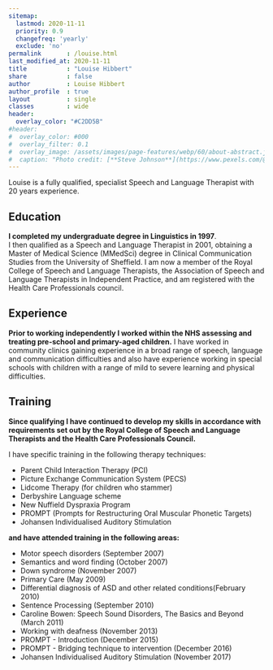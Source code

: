 ```yaml
---
sitemap:
  lastmod: 2020-11-11
  priority: 0.9
  changefreq: 'yearly'
  exclude: 'no'
permalink       : /louise.html
last_modified_at: 2020-11-11
title           : "Louise Hibbert"
share           : false
author          : Louise Hibbert
author_profile  : true
layout          : single
classes         : wide
header:
  overlay_color: "#C2DD5B"
#header:
#  overlay_color: #000
#  overlay_filter: 0.1
#  overlay_image: /assets/images/page-features/webp/60/about-abstract.jpg
#  caption: "Photo credit: [**Steve Johnson**](https://www.pexels.com/@steve)"
---
```

Louise is a fully qualified, specialist Speech and Language Therapist with 20 years experience.  

## Education

**I completed my undergraduate degree in Linguistics in 1997**.  
I then qualified as a Speech and Language Therapist in 2001, obtaining a Master of Medical Science (MMedSci) degree in Clinical Communication Studies from the University of Sheffield. I am now a member of the Royal College of Speech and Language Therapists, the Association of Speech and Language Therapists in Independent Practice, and am registered with the Health Care Professionals council.

## Experience

**Prior to working independently I worked within the NHS assessing and treating pre-school and primary-aged children.** 
I have worked in community clinics gaining experience in a broad range of speech, language and communication difficulties and also have experience working in special schools with children with a range of mild to severe learning and physical difficulties.

## Training

**Since qualifying I have continued to develop my skills in accordance with requirements set out by the Royal College of Speech and Language Therapists and the Health Care Professionals Council.**

I have specific training in the following therapy techniques:

- Parent Child Interaction Therapy (PCI)
- Picture Exchange Communication System (PECS)
- Lidcome Therapy (for children who stammer)
- Derbyshire Language scheme
- New Nuffield Dyspraxia Program
- PROMPT (Prompts for Restructuring Oral Muscular Phonetic Targets)
- Johansen Individualised Auditory Stimulation

**and have attended training in the following areas:**

- Motor speech disorders (September 2007)
- Semantics and word finding (October 2007)
- Down syndrome (November 2007)
- Primary Care (May 2009)
- Differential diagnosis of ASD and other related conditions(February 2010)
- Sentence Processing (September 2010)
- Caroline Bowen: Speech Sound Disorders, The Basics and Beyond (March 2011)
- Working with deafness (November 2013)
- PROMPT - Introduction (December 2015)
- PROMPT - Bridging technique to intervention (December 2016)
- Johansen Individualised Auditory Stimulation (November 2017)